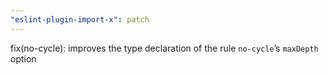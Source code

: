```yaml
---
"eslint-plugin-import-x": patch
---
```


fix(no-cycle): improves the type declaration of the rule `no-cycle`’s `maxDepth` option
